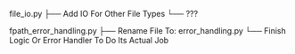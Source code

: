 file_io.py
    ├── Add IO For Other File Types
    └── ???

fpath_error_handling.py
    ├── Rename File To: error_handling.py
    └── Finish Logic Or Error Handler To Do Its Actual Job